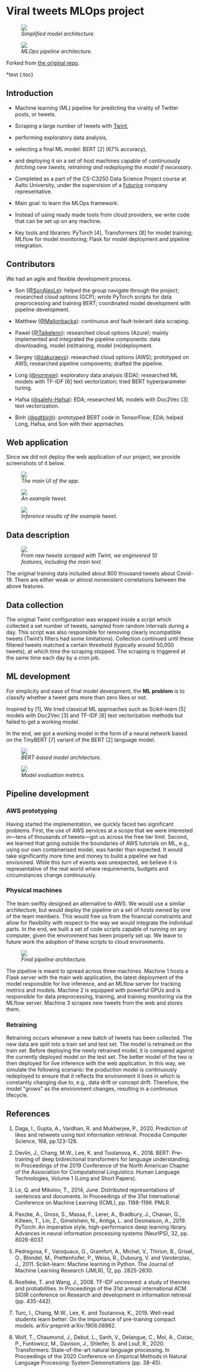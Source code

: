 # Viral tweets MLOps project

<p align="center">
<figure>
  <img src="docs/images/model_architecture_simplified.png">
  <figcaption><i>Simplified model architecture.</i></figcaption>
</figure>
</p>

<p align="center">
<figure>
  <img src="docs/images/pipeline_architecture.png">
  <figcaption><i>MLOps pipeline architecture.</i></figcaption>
</figure>
</p>

Forked from [the original repo](https://github.com/Mallonbacka/viral-tweets).

*test
{:toc}

## Introduction

* Machine learning (ML) pipeline for predicting the virality of Twitter posts, or tweets.

* Scraping a large number of tweets with [Twint](https://github.com/twintproject/twint),

* performing exploratory data analysis,

* selecting a final ML model: BERT [2] (67% accuracy),

* and deploying it on a set of host machines capable of continuously *fetching new tweets, retraining and redeploying the model if necessary*.

* Completed as a part of the CS-C3250 Data Science Project course at Aalto University, under the supervision of a [Futurice](https://futurice.com/) company representative.

* Main goal: to learn the MLOps framework.

* Instead of using ready made tools from cloud providers, we write code that can be set up on any machine.

* Key tools and libraries: PyTorch [4], Transformers [8] for model training; MLflow for model monitoring; Flask for model deployment and pipeline integration.

## Contributors

We had an agile and flexible development process.

* Son ([@SonAlexLe](https://github.com/SonAlexLe)): helped the group navigate through the project; researched cloud options (GCP); wrote PyTorch scripts for data preprocessing and training BERT; coordinated model development with pipeline development.

* Matthew ([@Mallonbacka](https://github.com/Mallonbacka)): continuous and fault-tolerant data scraping.

* Pawel ([@Taikelenn](https://github.com/Taikelenn)): researched cloud options (Azure); mainly implemented and integrated the pipeline components: data downloading, model (re)training, model (re)deployment.

* Sergey ([@zakuraevs](https://github.com/zakuraevs)): researched cloud options (AWS); prototyped on AWS; researched pipeline components; drafted the pipeline.

* Long ([@normsie](https://github.com/normsie)): exploratory data analysis (EDA); researched ML models with TF-IDF [6] text vectorization; tried BERT hyperparameter tuning.

* Hafsa ([@salehi-Hafsa](https://github.com/salehi-Hafsa)): EDA; researched ML models with Doc2Vec [3] text vectorization.

* Binh ([@pdtbinh](https://github.com/pdtbinh)): prototyped BERT code in TensorFlow; EDA; helped Long, Hafsa, and Son with their approaches.

## Web application

Since we did not deploy the web application of our project, we provide screenshots of it below.

<p align="center">
<figure>
  <img src="docs/images/empty_UI.png">
  <figcaption><i>The main UI of the app.</i></figcaption>
</figure>
</p>

<p align="center">
<figure>
  <img src="docs/images/example_tweet_1.png">
  <figcaption><i>An example tweet.</i></figcaption>
</figure>
</p>

<p align="center">
<figure>
  <img src="docs/images/example_results_1.png">
  <figcaption><i>Inference results of the example tweet.</i></figcaption>
</figure>
</p>

## Data description

<p align="center">
<figure>
  <img src="docs/images/features.png">
  <figcaption><i>From raw tweets scraped with Twint, we engineered 10 features, including the main text.</i></figcaption>
</figure>
</p>

The original training data included about 800 thousand tweets about Covid-19.
There are either weak or almost nonexistent correlations between the above features.

## Data collection

The original Twint configuration was wrapped inside a script which collected a set number of tweets, sampled from random intervals during a day.
This script was also responsible for removing clearly incompatible tweets (Twint’s filters had some limitations).
Collection continued until these filtered tweets matched a certain threshold (typically around 50,000 tweets), at which time the scraping stopped.
The scraping is triggered at the same time each day by a cron job.

## ML development

For simplicity and ease of final model deveopment, the **ML problem** is to classify whether a tweet gets more than zero likes or not.

Inspired by [1], We tried classical ML approaches such as Scikit-learn [5] models with Doc2Vec [3] and TF-IDF [6] text vectorization methods but failed to get a working model.

In the end, we got a working model in the form of a neural network based on the TinyBERT [7] variant of the BERT [2] language model.

<p align="center">
<figure>
  <img src="docs/images/model_architecture.png">
  <figcaption><i>BERT-based model architecture.</i></figcaption>
</figure>
</p>

<p align="center">
<figure>
  <img src="docs/images/metrics.png">
  <figcaption><i>Model evaluation metrics.</i></figcaption>
</figure>
</p>

## Pipeline development

### AWS prototyping

Having started the implementation, we quickly faced two significant problems. First, the use of AWS services at a scope that we were interested
in—tens of thousands of tweets—got us across the free tier limit. Second, we learned that going outside the boundaries of AWS tutorials on ML, e.g., using our own containerised model, was harder than expected. It would take significantly more time and money to build a pipeline we had envisioned. While this turn of events was unexpected, we believe it is representative of the real world where requirements, budgets and circumstances change continuously.

### Physical machines

The team swiftly designed an alternative to AWS. We would use a similar architecture, but would deploy the pipeline on a set of hosts owned by one of the team members. This would free us from the financial constraints and allow for flexibility with respect to the way we would integrate the individual parts. In the end, we built a set of code scripts capable of running on any computer, given the environment has been properly set up. We leave to future work the adoption of these scripts to cloud environments.

<p align="center">
<figure>
  <img src="docs/images/pipeline_architecture.png">
  <figcaption><i>Final pipeline architecture.</i></figcaption>
</figure>
</p>

The pipeline is meant to spread across three machines. Machine 1 hosts a Flask server with the main web application, the latest deployment of the model responsible for live inference, and an MLflow server for tracking metrics and models. Machine 2 is equipped with powerful GPUs and is responsible for data preprocessing, training, and training monitoring via the MLflow server. Machine 3 scrapes new tweets from the web and stores them.

### Retraining

Retraining occurs whenever a new batch of tweets has been collected. The new data are split into a train set and test set. The model is retrained on the train set. Before deploying the newly retrained model, it is compared against the currently deployed model on the test set. The better model of the two is then deployed for live inference with the web application. In this way, we simulate the following scenario: the production model is continuously redeployed to ensure that it reflects the environment it lives in which is constantly changing due to, e.g., data drift or concept drift. Therefore, the model "grows" as the environment changes, resulting in a continuous lifecycle.

## References

1. Daga, I., Gupta, A., Vardhan, R. and Mukherjee, P., 2020. Prediction of likes and retweets using text information retrieval. Procedia Computer Science, 168, pp.123-128.

2. Devlin, J., Chang, M.W., Lee, K. and Toutanova, K., 2018. BERT: Pre-training of deep bidirectional transformers for language understanding. In Proceedings of the 2019 Conference of the North American Chapter of the Association for Computational Linguistics: Human Language Technologies, Volume 1 (Long and Short Papers).

3. Le, Q. and Mikolov, T., 2014, June. Distributed representations of sentences and documents. In Proceedings of the 31st International Conference on Machine Learning (ICML), pp. 1188-1196. PMLR.

4. Paszke, A., Gross, S., Massa, F., Lerer, A., Bradbury, J., Chanan, G., Killeen, T., Lin, Z., Gimelshein, N., Antiga, L. and Desmaison, A., 2019. PyTorch: An imperative style, high-performance deep learning library. Advances in neural information processing systems (NeurIPS), 32, pp. 8026-8037.

5. Pedregosa, F., Varoquaux, G., Gramfort, A., Michel, V., Thirion, B., Grisel, O., Blondel, M., Prettenhofer, P., Weiss, R., Dubourg, V. and Vanderplas, J., 2011. Scikit-learn: Machine learning in Python. The Journal of Machine Learning Research (JMLR), 12, pp. 2825-2830.

6. Roelleke, T. and Wang, J., 2008. TF-IDF uncovered: a study of theories and probabilities. In Proceedings of the 31st annual international ACM SIGIR conference on Research and development in information retrieval (pp. 435-442).

7. Turc, I., Chang, M.W., Lee, K. and Toutanova, K., 2019. Well-read students learn better: On the importance of pre-training compact models. arXiv preprint arXiv:1908.08962.

8. Wolf, T., Chaumond, J., Debut, L., Sanh, V., Delangue, C., Moi, A., Cistac, P., Funtowicz, M., Davison, J., Shleifer, S. and Louf, R., 2020. Transformers: State-of-the-art natural language processing. In Proceedings of the 2020 Conference on Empirical Methods in Natural Language Processing: System Demonstrations (pp. 38-45).
